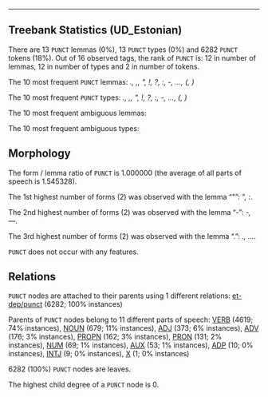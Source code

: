 

--------------------------------------------------------------------------------

## Treebank Statistics (UD_Estonian)

There are 13 `PUNCT` lemmas (0%), 13 `PUNCT` types (0%) and 6282 `PUNCT` tokens (18%).
Out of 16 observed tags, the rank of `PUNCT` is: 12 in number of lemmas, 12 in number of types and 2 in number of tokens.

The 10 most frequent `PUNCT` lemmas: <em>., ,, ", !, ?, :, -, ..., (, )</em>

The 10 most frequent `PUNCT` types:  <em>., ,, ", !, ?, :, -, ..., (, )</em>

The 10 most frequent ambiguous lemmas: 

The 10 most frequent ambiguous types:  



## Morphology

The form / lemma ratio of `PUNCT` is 1.000000 (the average of all parts of speech is 1.545328).

The 1st highest number of forms (2) was observed with the lemma “"”: <em>", :</em>.

The 2nd highest number of forms (2) was observed with the lemma “-”: <em>-, —</em>.

The 3rd highest number of forms (2) was observed with the lemma “.”: <em>., ...</em>.

`PUNCT` does not occur with any features.


## Relations

`PUNCT` nodes are attached to their parents using 1 different relations: [et-dep/punct]() (6282; 100% instances)

Parents of `PUNCT` nodes belong to 11 different parts of speech: [VERB]() (4619; 74% instances), [NOUN]() (679; 11% instances), [ADJ]() (373; 6% instances), [ADV]() (176; 3% instances), [PROPN]() (162; 3% instances), [PRON]() (131; 2% instances), [NUM]() (69; 1% instances), [AUX]() (53; 1% instances), [ADP]() (10; 0% instances), [INTJ]() (9; 0% instances), [X]() (1; 0% instances)

6282 (100%) `PUNCT` nodes are leaves.

The highest child degree of a `PUNCT` node is 0.

